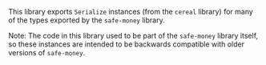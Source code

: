 This library exports `Serialize` instances (from the `cereal` library)
for many of the types exported by the `safe-money` library.

Note: The code in this library used to be part of the `safe-money`
library itself, so these instances are intended to be backwards
compatible with older versions of `safe-money`.
